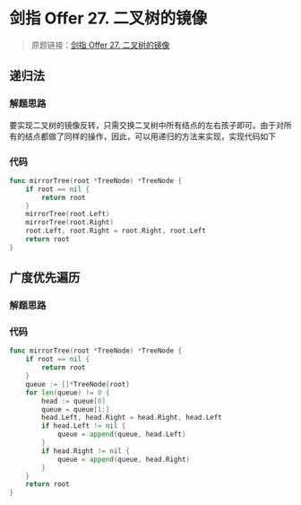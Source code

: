 # 剑指 Offer 27. 二叉树的镜像
> 原题链接：[剑指 Offer 27. 二叉树的镜像](https://leetcode-cn.com/problems/er-cha-shu-de-jing-xiang-lcof)
## 递归法
### 解题思路
要实现二叉树的镜像反转，只需交换二叉树中所有结点的左右孩子即可。由于对所有的结点都做了同样的操作，因此，可以用递归的方法来实现，实现代码如下
### 代码
```go
func mirrorTree(root *TreeNode) *TreeNode {
	if root == nil {
		return root
	}
	mirrorTree(root.Left)
	mirrorTree(root.Right)
	root.Left, root.Right = root.Right, root.Left
	return root
}
```

## 广度优先遍历
### 解题思路
### 代码
```go
func mirrorTree(root *TreeNode) *TreeNode {
	if root == nil {
		return root
	}
	queue := []*TreeNode{root}
	for len(queue) != 0 {
		head := queue[0]
		queue = queue[1:]
		head.Left, head.Right = head.Right, head.Left
		if head.Left != nil {
			queue = append(queue, head.Left)
		}
		if head.Right != nil {
			queue = append(queue, head.Right)
		}
	}
	return root
}
```
